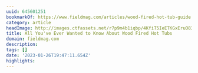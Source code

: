 ```yaml
---
uuid: 645601251
bookmarkOf: https://www.fieldmag.com/articles/wood-fired-hot-tub-guide
category: article
headImage: http://images.ctfassets.net/r7p9m4b1iqbp/4KfiT5IeETKGxEruO83h1n/ad9eba093559171938496b49c59823eb/Wood-Fired-Hot-Tub-Shayd-Johnson-thumb.jpg?w=1000
title: All You've Ever Wanted to Know About Wood Fired Hot Tubs
domain: fieldmag.com
description: 
tags: []
date: '2023-01-26T19:47:11.654Z'
highlights: 
---
```



